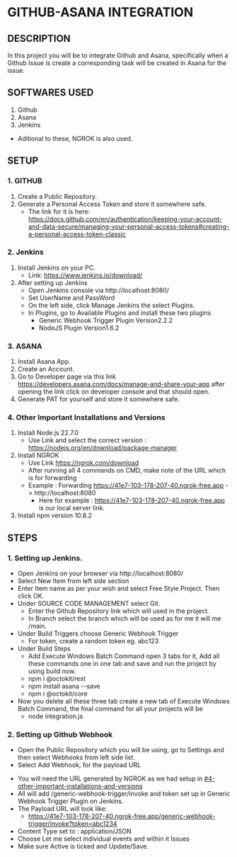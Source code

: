 # GITHUB-ASANA INTEGRATION
## DESCRIPTION
In this project you will be to integrate Github and Asana, specifically when a Github Issue is create a corresponding task will be created in Asana for the issue.

## SOFTWARES USED
1. Github
2. Asana
3. Jenkins
- Aditional to these, NGROK is also used.

## SETUP
### 1. GITHUB
1. Create a Public Repository.
2. Generate a Personal Access Token and store it somewhere safe.
   - The link for it is here: https://docs.github.com/en/authentication/keeping-your-account-and-data-secure/managing-your-personal-access-tokens#creating-a-personal-access-token-classic
### 2. Jenkins
1. Install Jenkins on your PC.
   - Link: https://www.jenkins.io/download/
2. After setting up Jenkins
   - Open Jenkins console via http://localhost:8080/
   - Set UserName and PassWord
   - On the left side, click Manage Jenkins the select Plugins.
   - In Plugins, go to Available Plugins and install these two plugins
     - Generic Webhook Trigger Plugin Version2.2.2
     - NodeJS Plugin Version1.6.2
### 3. ASANA
1. Install Asana App.
2. Create an Account.
3. Go to Developer page via this link https://developers.asana.com/docs/manage-and-share-your-app after opening the link click on developer console and that should open.
4. Generate PAT for yourself and store it somewhere safe.
### 4. Other Important Installations and Versions
1. Install Node.js 22.7.0
   - Use Link and select the correct version : https://nodejs.org/en/download/package-manager
2. Install NGROK
   - Use Link https://ngrok.com/download
   - After running all 4 commands on CMD, make note of the URL which is for forwarding
   - Example : Forwarding                    https://41e7-103-178-207-40.ngrok-free.app -> http://localhost:8080
     - Here for example : https://41e7-103-178-207-40.ngrok-free.app is our local server link.
3. Install npm version 10.8.2
   
## STEPS
### 1. Setting up Jenkins.
* Open Jenkins on your browser via http://localhost:8080/
* Select New Item from left side section
* Enter Item name as per your wish and select Free Style Project. Then click OK.
* Under SOURCE CODE MANAGEMENT select Git.
  - Enter the Github Repository link which will used in the project.
  - In Branch select the branch which will be used as for me it will me /main.
* Under Build Triggers choose Generic Webhook Trigger
  - For token, create a random token eg. abc123
* Under Build Steps
  - Add Execute Windows Batch Command open 3 tabs for it, Add all these commands one in one tab and save and run the project by using build now.
  - npm i @octokit/rest
  - npm install asana --save
  - npm i @octokit/core
* Now you delete all these three tab create a new tab of Execute Windows Batch Command, the final command for all your projects will be
  - node integration.js
### 2. Setting up Github Webhook
* Open the Public Repository which you will be using, go to Settings and then select Webhooks from left side list.
* Select Add Webhook, for the payload URL
 - You will need the URL generated by NGROK as we had setup in [#4-other-important-installations-and-versions](#4-other-important-installations-and-versions)
 - All will add /generic-webhook-trigger/invoke and token set up in Generic Webhook Trigger Plugin on Jenkins.
 - The Payload URL will look like:
     - https://41e7-103-178-207-40.ngrok-free.app/generic-webhook-trigger/invoke?token=abc1234
 - Content Type set to : application/JSON
 - Choose Let me select individual events and within it Issues
 - Make sure Active is ticked and Update/Save.
    
